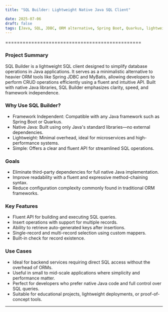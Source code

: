 ```yaml
---
title: "SQL Builder: Lightweight Native Java SQL Client"

date: 2025-07-06
draft: false
tags: [Java, SQL, JDBC, ORM alternative, Spring Boot, Quarkus, lightweight framework]
---
```


===============================================

### Project Summary

SQL Builder is a lightweight SQL client designed to simplify database operations in Java applications. It serves as a minimalistic alternative to heavier ORM tools like Spring JDBC and MyBatis, allowing developers to perform CRUD operations efficiently using a fluent and intuitive API. Built with native Java libraries, SQL Builder emphasizes clarity, speed, and framework independence.

### Why Use SQL Builder?

- Framework Independent: Compatible with any Java framework such as Spring Boot or Quarkus.
- Native Java: Built using only Java's standard libraries—no external dependencies.
- Lightweight: Minimal overhead, ideal for microservices and high-performance systems.
- Simple: Offers a clear and fluent API for streamlined SQL operations.

### Goals

- Eliminate third-party dependencies for full native Java implementation.
- Improve readability with a fluent and expressive method-chaining syntax.
- Reduce configuration complexity commonly found in traditional ORM frameworks.

### Key Features

- Fluent API for building and executing SQL queries.
- Insert operations with support for multiple records.
- Ability to retrieve auto-generated keys after insertions.
- Single-record and multi-record selection using custom mappers.
- Built-in check for record existence.

### Use Cases

- Ideal for backend services requiring direct SQL access without the overhead of ORMs.
- Useful in small to mid-scale applications where simplicity and performance matter.
- Perfect for developers who prefer native Java code and full control over SQL queries.
- Suitable for educational projects, lightweight deployments, or proof-of-concept tools.

---

